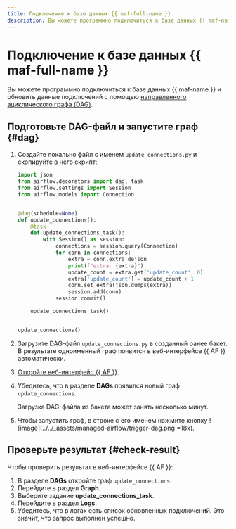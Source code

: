 ```yaml
---
title: Подключение к базе данных {{ maf-full-name }}
description: Вы можете программно подключиться к базе данных {{ maf-name }} и обновить данные подключений с помощью направленного ациклического графа (DAG).
---
```


# Подключение к базе данных {{ maf-full-name }}

Вы можете программно подключиться к базе данных {{ maf-name }} и обновить данные подключений с помощью [направленного ациклического графа (DAG)](../concepts/index.md#about-the-service).

## Подготовьте DAG-файл и запустите граф {#dag}

1. Создайте локально файл с именем `update_connections.py` и скопируйте в него скрипт:

   ```python
   import json
   from airflow.decorators import dag, task
   from airflow.settings import Session
   from airflow.models import Connection


   @dag(schedule=None)
   def update_connections():
       @task
       def update_connections_task():
           with Session() as session:
               connections = session.query(Connection)
               for conn in connections:
                   extra = conn.extra_dejson
                   print(f"extra: {extra}")
                   update_count = extra.get('update_count', 0)
                   extra['update_count'] = update_count + 1
                   conn.set_extra(json.dumps(extra))
                   session.add(conn)
               session.commit()

       update_connections_task()


   update_connections()
   ```

1. Загрузите DAG-файл `update_connections.py` в созданный ранее бакет. В результате одноименный граф появится в веб-интерфейсе {{ AF }} автоматически.
1. [Откройте веб-интерфейс {{ AF }}](af-interfaces.md#web-gui).
1. Убедитесь, что в разделе **DAGs** появился новый граф `update_connections`.

   Загрузка DAG-файла из бакета может занять несколько минут.

1. Чтобы запустить граф, в строке с его именем нажмите кнопку ![image](../../_assets/managed-airflow/trigger-dag.png =18x).

## Проверьте результат {#check-result}

Чтобы проверить результат в веб-интерфейсе {{ AF }}:

1. В разделе **DAGs** откройте граф `update_connections`.
1. Перейдите в раздел **Graph**.
1. Выберите задание **update_connections_task**.
1. Перейдите в раздел **Logs**.
1. Убедитесь, что в логах есть список обновленных подключений. Это значит, что запрос выполнен успешно.



